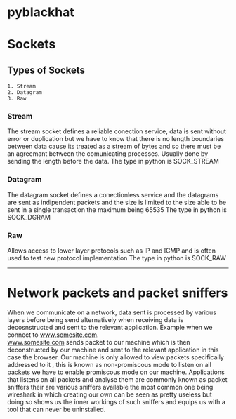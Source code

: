 # pyblackhat


# Sockets
## Types of Sockets
    1. Stream
    2. Datagram
    3. Raw


### Stream
The stream socket defines a reliable conection service, data is sent without error or duplication but we have to know that there is no length boundaries between data cause its treated as a stream of bytes and so there must be an agreemant between the comunicating processes. Usually done by sending the length before the data. 
The type in python is SOCK_STREAM


### Datagram
The datagram socket defines a conectionless service and the datagrams are sent as indipendent packets and the size is limited to the size able to be sent in a single transaction the maximum being 65535
The type in python is SOCK_DGRAM

### Raw
Allows access to lower layer protocols such as IP and ICMP and is often used to test new protocol implementation
The type in python is SOCK_RAW


---


# Network packets and packet sniffers

When we communicate on a network, data sent is processed by various layers before being send alternatively when receiving data is decosnstructed and sent to the relevant application.
Example when we connect to www.somesite.com. <br>
www.somesite.com sends packet to our machine which is then deconstructed by our machine and sent to the relevant application in this case the browser.
Our machine is only allowed to view packets specifically addressed to it , this is known as non-promiscous mode to listen on all packets we have to enable promiscous mode on our machine.
Applications that listens on all packets and analyse them are commonly known as packet sniffers their are various sniffers available the most common one being wireshark in which creating our own can be seen as pretty useless but doing so shows us the inner workings of such sniffers and equips us with a tool that can never be uninstalled.


